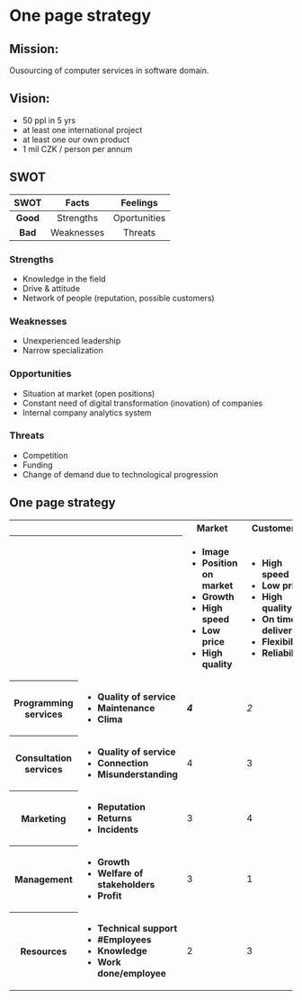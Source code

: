 # One page strategy

## Mission:
Ousourcing of computer services in software domain.
 
## Vision:
 - 50 ppl in 5 yrs
 - at least one international project
 - at least one our own product
 - 1 mil CZK / person per annum
 
## SWOT
|   SWOT   |   Facts    |   Feelings   |
| :------: | :--------: | :----------: |
| **Good** | Strengths  | Oportunities |
| **Bad**  | Weaknesses | Threats      |

### Strengths
 - Knowledge in the field
 - Drive & attitude
 - Network of people (reputation, possible customers)
 
### Weaknesses
 - Unexperienced leadership
 - Narrow specialization
 
### Opportunities
 - Situation at market (open positions)
 - Constant need of digital transformation (inovation) of companies
 - Internal company analytics system

### Threats
 - Competition
 - Funding
 - Change of demand due to technological progression
 
## One page strategy
<table>
 <tr>
  <th></th>
  <th></th>
  <th>Market</th>
  <th>Customers</th>
  <th>Shareholders</th>
  <th>Employees</th>
 </tr>
 <tr>
  <th></th>
  <th></th>
  <td>
    <strong>
    <ul>
      <li>Image</li>
      <li>Position on market</li>
      <li>Growth</li>
      <li>High speed</li>
      <li>Low price</li>
      <li>High quality</li>
    </ul>
    </strong>
  </td>
  <td>
    <strong>
    <ul>
      <li>High speed</li>
      <li>Low price</li>
      <li>High quality</li>
      <li>On time delivery</li>
      <li>Flexibility</li>
      <li>Reliability</li>
    </ul>
    </strong>
  </td>
  <td>
    <strong>
    <ul>
      <li>Reputation</li>
      <li>Profit</li>
      <li>Growth</li>
      <li>Returns vs. costs</li>
    </ul>
    </strong>
  </th>
  <td>
    <strong>
    <ul>
      <li>Product</li>
      <li>Income</li>
      <li>Personal growth</li>
      <li>Company clima</li>
    </ul>
    </strong>
  </td>
 </tr>
 <tr>
   <th>Programming services</th>
   <td>
    <strong>
    <ul>
      <li>Quality of service</li>
      <li>Maintenance</li>
      <li>Clima</li>
    </ul>
    </strong>
  </td>
   <td><b><i>4</i></b></td>
   <td><i>2</i></td>
   <td><i>1</i></td>
   <td><b><i>3</i></b></td>
 </tr>
 <tr>
   <th>Consultation services</th>
   <td>
    <strong>
    <ul>
      <li>Quality of service</li>
      <li>Connection</li>
      <li>Misunderstanding</li>
    </ul>
    </strong>
  </td>
   <td>4</td>
   <td>3</td>
   <td>1</td>
   <td>2</td>
 </tr>
 <tr>
   <th>Marketing</th>
   <td>
    <strong>
    <ul>
      <li>Reputation</li>
      <li>Returns</li>
      <li>Incidents</li>
    </ul>
    </strong>
  </td>
   <td>3</td>
   <td>4</td>
   <td>2</td>
   <td>1</td>
 </tr>
 <tr>
   <th>Management</th>
   <td>
    <strong>
    <ul>
      <li>Growth</li>
      <li>Welfare of stakeholders</li>
      <li>Profit</li>
    </ul>
    </strong>
  </td>
   <td>3</td>
   <td>1</td>
   <td>4</td>
   <td>2</td>
 </tr>
 <tr>
   <th>Resources</th>
   <td>
    <strong>
    <ul>
      <li>Technical support</li>
      <li>#Employees</li>
      <li>Knowledge</li>
      <li>Work done/employee</li>
    </ul>
    </strong>
  </td>
   <td>2</td>
   <td>3</td>
   <td>1</td>
   <td>4</td>
 </tr>
</table>
